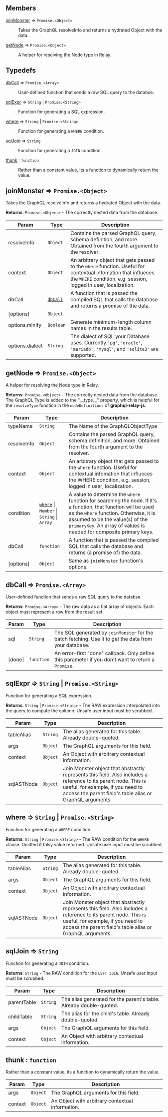## Members

<dl>
<dt><a href="#joinMonster">joinMonster</a> ⇒ <code>Promise.&lt;Object&gt;</code></dt>
<dd><p>Takes the GraphQL resolveInfo and returns a hydrated Object with the data.</p>
</dd>
<dt><a href="#getNode">getNode</a> ⇒ <code>Promise.&lt;Object&gt;</code></dt>
<dd><p>A helper for resolving the Node type in Relay.</p>
</dd>
</dl>

## Typedefs

<dl>
<dt><a href="#dbCall">dbCall</a> ⇒ <code>Promise.&lt;Array&gt;</code></dt>
<dd><p>User-defined function that sends a raw SQL query to the databse.</p>
</dd>
<dt><a href="#sqlExpr">sqlExpr</a> ⇒ <code>String</code> | <code>Promise.&lt;String&gt;</code></dt>
<dd><p>Function for generating a SQL expression.</p>
</dd>
<dt><a href="#where">where</a> ⇒ <code>String</code> | <code>Promise.&lt;String&gt;</code></dt>
<dd><p>Function for generating a <code>WHERE</code> condition.</p>
</dd>
<dt><a href="#sqlJoin">sqlJoin</a> ⇒ <code>String</code></dt>
<dd><p>Function for generating a <code>JOIN</code> condition.</p>
</dd>
<dt><a href="#thunk">thunk</a> : <code>function</code></dt>
<dd><p>Rather than a constant value, its a function to dynamically return the value.</p>
</dd>
</dl>

<a name="joinMonster"></a>

## joinMonster ⇒ <code>Promise.&lt;Object&gt;</code>
Takes the GraphQL resolveInfo and returns a hydrated Object with the data.

**Returns**: <code>Promise.&lt;Object&gt;</code> - The correctly nested data from the database.  

| Param | Type | Description |
| --- | --- | --- |
| resolveInfo | <code>Object</code> | Contains the parsed GraphQL query, schema definition, and more. Obtained from the fourth argument to the resolver. |
| context | <code>Object</code> | An arbitrary object that gets passed to the `where` function. Useful for contextual infomation that influeces the  `WHERE` condition, e.g. session, logged in user, localization. |
| dbCall | [<code>dbCall</code>](#dbCall) | A function that is passed the compiled SQL that calls the database and returns a promise of the data. |
| [options] | <code>Object</code> |  |
| options.minify | <code>Boolean</code> | Generate minimum-length column names in the results table. |
| options.dialect | <code>String</code> | The dialect of SQL your Database uses. Currently `'pg'`, `'oracle'`, `'mariadb'`, `'mysql'`, and `'sqlite3'` are supported. |

<a name="getNode"></a>

## getNode ⇒ <code>Promise.&lt;Object&gt;</code>
A helper for resolving the Node type in Relay.

**Returns**: <code>Promise.&lt;Object&gt;</code> - The correctly nested data from the database. The GraphQL Type is added to the "\_\_type\_\_" property, which is helpful for the `resolveType` function in the `nodeDefinitions` of **graphql-relay-js**.  

| Param | Type | Description |
| --- | --- | --- |
| typeName | <code>String</code> | The Name of the GraphQLObjectType |
| resolveInfo | <code>Object</code> | Contains the parsed GraphQL query, schema definition, and more. Obtained from the fourth argument to the resolver. |
| context | <code>Object</code> | An arbitrary object that gets passed to the `where` function. Useful for contextual infomation that influeces the  WHERE condition, e.g. session, logged in user, localization. |
| condition | [<code>where</code>](#where) \| <code>Number</code> \| <code>String</code> \| <code>Array</code> | A value to determine the `where` function for searching the node. If it's a function, that function will be used as the `where` function. Otherwise, it is assumed to be the value(s) of the `primaryKey`. An array of values is needed for composite primary keys. |
| dbCall | <code>function</code> | A function that is passed the compiled SQL that calls the database and returns (a promise of) the data. |
| [options] | <code>Object</code> | Same as `joinMonster` function's options. |

<a name="dbCall"></a>

## dbCall ⇒ <code>Promise.&lt;Array&gt;</code>
User-defined function that sends a raw SQL query to the databse.

**Returns**: <code>Promise.&lt;Array&gt;</code> - The raw data as a flat array of objects. Each object must represent a row from the result set.  

| Param | Type | Description |
| --- | --- | --- |
| sql | <code>String</code> | The SQL generated by `joinMonster` for the batch fetching. Use it to get the data from your database. |
| [done] | <code>function</code> | An error-first "done" callback. Only define this parameter if you don't want to return a `Promise`. |

<a name="sqlExpr"></a>

## sqlExpr ⇒ <code>String</code> \| <code>Promise.&lt;String&gt;</code>
Function for generating a SQL expression.

**Returns**: <code>String</code> \| <code>Promise.&lt;String&gt;</code> - The RAW expression interpolated into the query to compute the column. Unsafe user input must be scrubbed.  

| Param | Type | Description |
| --- | --- | --- |
| tableAlias | <code>String</code> | The alias generated for this table. Already double-quoted. |
| args | <code>Object</code> | The GraphQL arguments for this field. |
| context | <code>Object</code> | An Object with arbitrary contextual information. |
| sqlASTNode | <code>Object</code> | Join Monster object that abstractly represents this field. Also includes a reference to its parent node. This is useful, for example, if you need to access the parent field's table alias or GraphQL arguments. |

<a name="where"></a>

## where ⇒ <code>String</code> \| <code>Promise.&lt;String&gt;</code>
Function for generating a `WHERE` condition.

**Returns**: <code>String</code> \| <code>Promise.&lt;String&gt;</code> - The RAW condition for the `WHERE` clause. Omitted if falsy value returned. Unsafe user input must be scrubbed.  

| Param | Type | Description |
| --- | --- | --- |
| tableAlias | <code>String</code> | The alias generated for this table. Already double-quoted. |
| args | <code>Object</code> | The GraphQL arguments for this field. |
| context | <code>Object</code> | An Object with arbitrary contextual information. |
| sqlASTNode | <code>Object</code> | Join Monster object that abstractly represents this field. Also includes a reference to its parent node. This is useful, for example, if you need to access the parent field's table alias or GraphQL arguments. |

<a name="sqlJoin"></a>

## sqlJoin ⇒ <code>String</code>
Function for generating a `JOIN` condition.

**Returns**: <code>String</code> - The RAW condition for the `LEFT JOIN`. Unsafe user input must be scrubbed.  

| Param | Type | Description |
| --- | --- | --- |
| parentTable | <code>String</code> | The alias generated for the parent's table. Already double-quoted. |
| childTable | <code>String</code> | The alias for the child's table. Already double-quoted. |
| args | <code>Object</code> | The GraphQL arguments for this field. |
| context | <code>Object</code> | An Object with arbitrary contextual information. |

<a name="thunk"></a>

## thunk : <code>function</code>
Rather than a constant value, its a function to dynamically return the value.


| Param | Type | Description |
| --- | --- | --- |
| args | <code>Object</code> | The GraphQL arguments for this field. |
| context | <code>Object</code> | An Object with arbitrary contextual information. |

